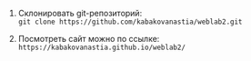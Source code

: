 1. Склонировать git-репозиторий:  
   ```git clone https://github.com/kabakovanastia/weblab2.git```

2. Посмотреть сайт можно по ссылке:
   ```https://kabakovanastia.github.io/weblab2/```

